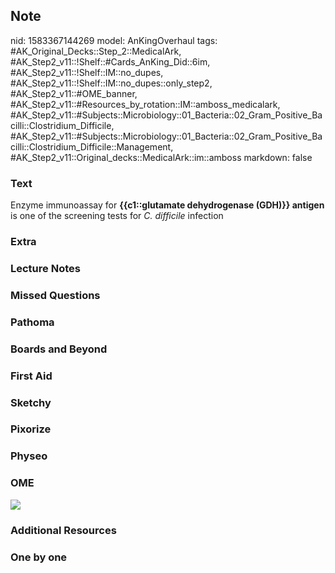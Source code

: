 ## Note
nid: 1583367144269
model: AnKingOverhaul
tags: #AK_Original_Decks::Step_2::MedicalArk, #AK_Step2_v11::!Shelf::#Cards_AnKing_Did::6im, #AK_Step2_v11::!Shelf::IM::no_dupes, #AK_Step2_v11::!Shelf::IM::no_dupes::only_step2, #AK_Step2_v11::#OME_banner, #AK_Step2_v11::#Resources_by_rotation::IM::amboss_medicalark, #AK_Step2_v11::#Subjects::Microbiology::01_Bacteria::02_Gram_Positive_Bacilli::Clostridium_Difficile, #AK_Step2_v11::#Subjects::Microbiology::01_Bacteria::02_Gram_Positive_Bacilli::Clostridium_Difficile::Management, #AK_Step2_v11::Original_decks::MedicalArk::im::amboss
markdown: false

### Text
Enzyme immunoassay for <b>{{c1::glutamate dehydrogenase (GDH)}}
antigen</b> is one of the screening tests for <i>C. difficile</i>
infection

### Extra


### Lecture Notes


### Missed Questions


### Pathoma


### Boards and Beyond


### First Aid


### Sketchy


### Pixorize


### Physeo


### OME
<div class="ome-widget">
  <a href="https://onlinemeded.org?ref=anki"><img src=
  "_OME_AnkiFlashcards_General_3.png"></a>
</div>

### Additional Resources


### One by one

